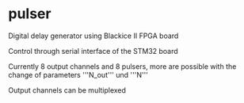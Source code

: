 # pulser

Digital delay generator using Blackice II FPGA board

Control through serial interface of the STM32 board

Currently 8 output channels and 8 pulsers, more are possible with the change of parameters '''N_out''' und '''N'''

Output channels can be multiplexed
